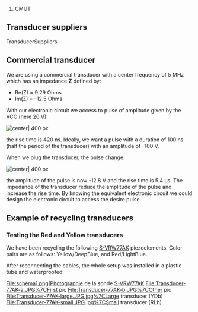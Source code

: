 1.  CMUT

Transducer suppliers
--------------------

TransducerSuppliers

Commercial transducer
---------------------

We are using a commercial transducer with a center frequency of 5 MHz
which has an impedance **Z** defined by:

-   Re(Z) = 9.29 Ohms
-   Im(Z) = -12.5 Ohms

With our electronic circuit we access to pulse of amplitude given by the
VCC (here 20 V):

![ center| 400 px](raw_pulse.png " center| 400 px")

the rise time is 420 ns. Ideally, we want a pulse with a duration of 100
ns (half the period of the transducer) with an amplitude of -100 V.

When we plug the transducer, the pulse change:

![ center| 400 px](transducer_pulse.png " center| 400 px")

the amplitude of the pulse is now -12.8 V and the rise time is 5.4 us.
The impedance of the transducer reduce the amplitude of the pulse and
increase the rise time. By knowing the equivalent electronic circuit we
could design the electronic circuit to access the desire pulse.

Example of recycling transducers
--------------------------------

### Testing the Red and Yellow transducers

We have been recycling the following [S-VRW77AK](S-VRW77AK "wikilink")
piezoelements. Color pairs are as follows: Yellow/DeepBlue, and
Red/LightBlue.

After reconnecting the cables, the whole setup was installed in a
plastic tube and waterproofed.

[File:schéma1.png|Photographie](File:schéma1.png%7CPhotographie) de la
sonde [S-VRW77AK](S-VRW77AK "wikilink")
<File:Transducer-77AK-a.JPG%7CFirst> pic
<File:Transducer-77AK-b.JPG%7COther> pic
<File:Transducer-77AK-large.JPG.jpg%7CLarge> transducer (YDb)
<File:Transducer-77AK-small.JPG.jpg%7CSmall> transducer (RLb)
